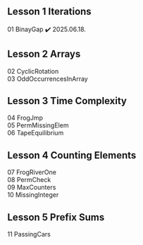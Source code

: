 ## Lesson 1 Iterations
01 BinayGap ✔️ 2025.06.18.

## Lesson 2 Arrays
02 CyclicRotation </br>
03 OddOccurrencesInArray

## Lesson 3 Time Complexity
04 FrogJmp</br>
05 PermMissingElem</br>
06 TapeEquilibrium

## Lesson 4 Counting Elements
07 FrogRiverOne</br>
08 PermCheck</br>
09 MaxCounters</br>
10 MissingInteger

## Lesson 5 Prefix Sums
11 PassingCars
